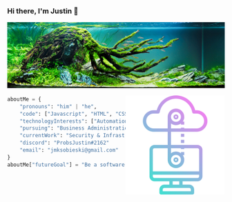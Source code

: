 ### Hi there, I'm Justin 👋
![Header image](https://raw.githubusercontent.com/SobieskiCodes/SobieskiCodes/main/GitHub_Header.jpg)

<img align='right' src="https://raw.githubusercontent.com/SobieskiCodes/SobieskiCodes/main/Cloud-Computing.png" width="230">

[comment]: <> (https://www.freepik.com/search?format=search&query=technology&type=icon hello future me)

```python
aboutMe = {
    "pronouns": "him" | "he",
    "code": ["Javascript", "HTML", "CSS", "Python", "PHP"],
    "technologyInterests": ["Automation", "APIs", "OSCP", "Kernal Injection"],
    "pursuing": "Business Administration in Computer Information Systems",
    "currentWork": "Security & Infrastructure in the mortgage sector",
    "discord": "ProbsJustin#2162"
    "email": "jmksobieski@gmail.com"
}
aboutMe["futureGoal"] = "Be a software developer for you." 
```

